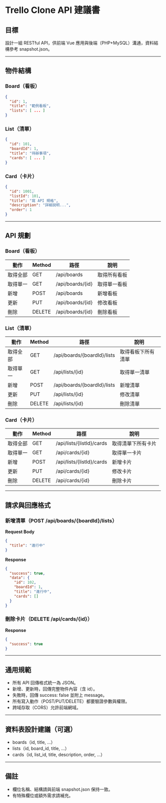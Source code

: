 # Trello Clone API 建議書

## 目標
設計一組 RESTful API，供前端 Vue 應用與後端（PHP+MySQL）溝通，資料結構參考 snapshot.json。

---

## 物件結構

### Board（看板）
```json
{
  "id": 1,
  "title": "範例看板",
  "lists": [ ... ]
}
```

### List（清單）
```json
{
  "id": 101,
  "boardId": 1,
  "title": "待辦事項",
  "cards": [ ... ]
}
```

### Card（卡片）
```json
{
  "id": 1001,
  "listId": 101,
  "title": "寫 API 規格",
  "description": "詳細說明...",
  "order": 1
}
```

---

## API 規劃

### Board（看板）
| 動作     | Method | 路徑                  | 說明           |
|----------|--------|-----------------------|----------------|
| 取得全部 | GET    | /api/boards           | 取得所有看板   |
| 取得單一 | GET    | /api/boards/{id}      | 取得單一看板   |
| 新增     | POST   | /api/boards           | 新增看板       |
| 更新     | PUT    | /api/boards/{id}      | 修改看板       |
| 刪除     | DELETE | /api/boards/{id}      | 刪除看板       |

### List（清單）
| 動作     | Method | 路徑                              | 說明           |
|----------|--------|-----------------------------------|----------------|
| 取得全部 | GET    | /api/boards/{boardId}/lists       | 取得看板下所有清單 |
| 取得單一 | GET    | /api/lists/{id}                   | 取得單一清單   |
| 新增     | POST   | /api/boards/{boardId}/lists       | 新增清單       |
| 更新     | PUT    | /api/lists/{id}                   | 修改清單       |
| 刪除     | DELETE | /api/lists/{id}                   | 刪除清單       |

### Card（卡片）
| 動作     | Method | 路徑                              | 說明           |
|----------|--------|-----------------------------------|----------------|
| 取得全部 | GET    | /api/lists/{listId}/cards         | 取得清單下所有卡片 |
| 取得單一 | GET    | /api/cards/{id}                   | 取得單一卡片   |
| 新增     | POST   | /api/lists/{listId}/cards         | 新增卡片       |
| 更新     | PUT    | /api/cards/{id}                   | 修改卡片       |
| 刪除     | DELETE | /api/cards/{id}                   | 刪除卡片       |

---

## 請求與回應格式

### 新增清單（POST /api/boards/{boardId}/lists）
**Request Body**
```json
{
  "title": "進行中"
}
```
**Response**
```json
{
  "success": true,
  "data": {
    "id": 102,
    "boardId": 1,
    "title": "進行中",
    "cards": []
  }
}
```

### 刪除卡片（DELETE /api/cards/{id}）
**Response**
```json
{
  "success": true
}
```

---

## 通用規範
- 所有 API 回傳格式統一為 JSON。
- 新增、更新時，回傳完整物件內容（含 id）。
- 失敗時，回傳 success: false 並附上 message。
- 所有寫入動作（POST/PUT/DELETE）都要驗證參數與權限。
- 跨域存取（CORS）允許前端網域。

---

## 資料表設計建議（可選）
- boards（id, title, ...）
- lists（id, board_id, title, ...）
- cards（id, list_id, title, description, order, ...）

---

## 備註
- 欄位名稱、結構請與前端 snapshot.json 保持一致。
- 有特殊欄位或額外需求請補充。
